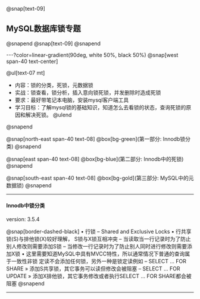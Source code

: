 @snap[text-09]
## MySQL数据库锁专题
@snapend
@snap[text-09]
@snapend



---?color=linear-gradient(90deg, white 50%, black 50%)
@snap[west span-40 text-center]

@ul[text-07 mt]
- 内容：锁的分类，死锁，元数据锁
- 实战：锁查看，锁分析，插入意向锁死锁，并发删除时造成死锁
- 要求：最好带笔记本电脑，安装mysql客户端工具
- 学习目标：了解mysql锁的基础知识，知道怎么去看锁的状态，查询死锁的原因和解决死锁。
@ulend

@snapend


@snap[north-east span-40 text-08]
@box[bg-green](第一部分: Innodb锁分类)
@snapend

@snap[east span-40 text-08]
@box[bg-blue](第二部分: Innodb中的死锁)
@snapend

@snap[south-east span-40 text-08]
@box[bg-gold](第三部分: MySQL中的元数据锁)
@snapend



---
#### Innodb中锁分类

version: 3.5.4

@snap[border-dashed-black] 
• 行锁 
– Shared and Exclusive Locks 
• 行共享锁(S)与排他锁(X)较好理解， S锁与X锁互相冲突 
– 当读取当一行记录时为了防止别人修改则需要添加S锁 
– 当修改一行记录时为了防止别人同时进行修改则需要添加X锁 
• 这里需要知道MySQL中具有MVCC特性，所以通常情况下普通的查询属于一致性非锁 
定读不会添加任何锁，另外一种是锁定读例如 
– SELECT … FOR SHARE 
» 添加S共享锁，其它事务可以读但修改会被阻塞 
– SELECT … FOR UPDATE 
» 添加X排他锁，其它事务修改或者执行SELECT … FOR SHARE都会被阻塞 
@snapend


---
